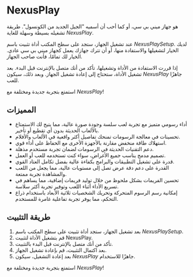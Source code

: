 # NexusPlay

 هو جهاز ميني بي سي، أو كما أحب أن أسميه "الجيل الجديد من الكونسول". طريقة تشغيله بسيطة وسهلة للغاية *NexusPlay*.

عند تشغيل الجهاز، ستجد على سطح المكتب أداة تثبيت باسم *NexusPlaySetup*. لديك الخيار لتشغيلها والاستفادة منها، أو أن تترك جهازك يعمل كجهاز ميني بي سي عادي. الخيار لك تمامًا، فأنت صاحب الجهاز.

إذا قررت الاستفادة من الأداة وتشغيلها، تأكد من أنك متصل بالإنترنت قبل البدء. بعد تشغيل الأداة، ستحتاج إلى إعادة تشغيل الجهاز. وبعد ذلك، سيكون *NexusPlay* جاهزًا للعب.

استمتع بتجربة جديدة ومختلفة مع *NexusPlay*!

## المميزات

- أداء رسومي متميز مع تجربة لعب سلسة وجودة صورة عالية، مما يتيح لك الاستمتاع بالألعاب الحديثة بدون أي تقطيع أو تأخير.
- تحسينات في معالجة الرسومات تمنحك تفاصيل أكثر واقعية في الألعاب والأفلام.
- استهلاك طاقة منخفض مقارنة بالأجهزة الأخرى مع الحفاظ على أداء قوي.
- دعم التقنيات الحديثة في الرسومات لضمان تجربة مستخدم مذهلة.
- تصميم مدمج يناسب جميع الأغراض، سواء كنت تستخدمه للعب أو العمل.
- قدرة على تشغيل التطبيقات والبرامج بكفاءة عالية بفضل تكامل العتاد القوي.
- القدرة على دعم دقة عرض تصل إلى مستويات عالية، مما يجعل من اللعب والمشاهدة تجربة ممتعة.
- تحسين الفريمات بشكل ملحوظ من خلال توليد فريمات إضافية، مما يساهم في تسريع الأداء أثناء اللعب وتوفير تجربة أكثر سلاسة.
- إمكانية رسم الرسوم المتحركة وتحريك الشخصيات ثلاثية الأبعاد باستخدام ذراع التحكم، مما يوفر تجربة تفاعلية غامرة للمستخدم.

## طريقة التثبيت

1. بعد تشغيل الجهاز، ستجد أداة تثبيت على سطح المكتب باسم *NexusPlaySetup*.
2. قم بتشغيل الأداة لتثبيت NexusPlay.
3. تأكد من أنك متصل بالإنترنت قبل البدء بالتثبيت.
4. بعد اكتمال التثبيت، قم بإعادة تشغيل الجهاز.
5. بعد إعادة التشغيل، سيكون *NexusPlay* جاهزًا للاستخدام.

استمتع بتجربة جديدة ومختلفة مع *NexusPlay*!
